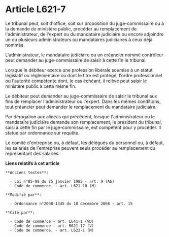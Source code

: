 # Article L621-7

Le tribunal peut, soit d'office, soit sur proposition du juge-commissaire ou à la demande du ministère public, procéder au
remplacement de l'administrateur, de l'expert ou du mandataire judiciaire ou encore adjoindre un ou plusieurs administrateurs
ou mandataires judiciaires à ceux déjà nommés. 

L'administrateur, le mandataire judiciaire ou un créancier nommé contrôleur peut demander au juge-commissaire de saisir à
cette fin le tribunal. 

Lorsque le débiteur exerce une profession libérale soumise à un statut législatif ou réglementaire ou dont le titre est
protégé, l'ordre professionnel ou l'autorité compétente dont, le cas échéant, il relève peut saisir le ministère public à
cette même fin. 

Le débiteur peut demander au juge-commissaire de saisir le tribunal aux fins de remplacer l'administrateur ou l'expert. Dans
les mêmes conditions, tout créancier peut demander le remplacement du mandataire judiciaire. 

Par dérogation aux alinéas qui précèdent, lorsque l'administrateur ou le mandataire judiciaire demande son remplacement, le
président du tribunal, saisi à cette fin par le juge-commissaire, est compétent pour y procéder. Il statue par ordonnance sur
requête. 

Le comité d'entreprise ou, à défaut, les délégués du personnel ou, à défaut, les salariés de l'entreprise peuvent seuls
procéder au remplacement du représentant des salariés.

**Liens relatifs à cet article**

	**Anciens textes**:

	  - Loi n°85-98 du 25 janvier 1985 - art. 9 (Ab)
	  - Code de commerce. - art. L621-10 (M)

	**Modifié par**:

	  - Ordonnance n°2008-1345 du 18 décembre 2008 - art. 15

	**Cité par**:

	  - Code de commerce - art. L641-1 (VD)
	  - Code de commerce - art. R621-17 (V)
	  - Code de commerce. - art. L622-1 (M)
